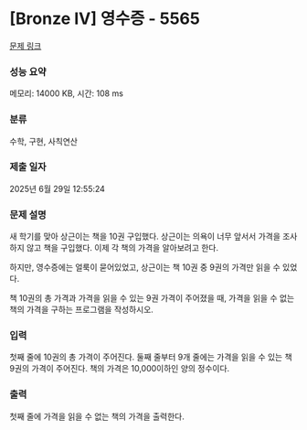 # [Bronze IV] 영수증 - 5565 

[문제 링크](https://www.acmicpc.net/problem/5565) 

### 성능 요약

메모리: 14000 KB, 시간: 108 ms

### 분류

수학, 구현, 사칙연산

### 제출 일자

2025년 6월 29일 12:55:24

### 문제 설명

<p>새 학기를 맞아 상근이는 책을 10권 구입했다. 상근이는 의욕이 너무 앞서서 가격을 조사하지 않고 책을 구입했다. 이제 각 책의 가격을 알아보려고 한다.</p>

<p>하지만, 영수증에는 얼룩이 묻어있었고, 상근이는 책 10권 중 9권의 가격만 읽을 수 있었다.</p>

<p>책 10권의 총 가격과 가격을 읽을 수 있는 9권 가격이 주어졌을 때, 가격을 읽을 수 없는 책의 가격을 구하는 프로그램을 작성하시오.</p>

### 입력 

 <p>첫째 줄에 10권의 총 가격이 주어진다. 둘째 줄부터 9개 줄에는 가격을 읽을 수 있는 책 9권의 가격이 주어진다. 책의 가격은 10,000이하인 양의 정수이다.</p>

### 출력 

 <p>첫째 줄에 가격을 읽을 수 없는 책의 가격을 출력한다.</p>


